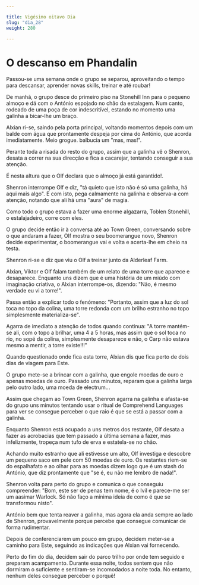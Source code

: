 ```yaml
---

title: Vigésimo oitavo Dia
slug: "dia_28"
weight: 280

---
```


# O descanso em Phandalin

Passou-se uma semana onde o grupo se separou, aproveitando o tempo para descansar, aprender novas skills, treinar e até roubar!

De manhã, o grupo desce do primeiro piso na Stonehill Inn para o pequeno almoço e dá com o António espojado no chão da estalagem.
Num canto, rodeado de uma poça de cor indescritível, estando no momento uma galinha a bicar-lhe um braço.

Alxian ri-se, saindo pela porta principal, voltando momentos depois com um balde com água que prontamente despeja por cima do António, que acorda imediatamente.
Meio grogue. balbucia um "mas, mas!".

Perante toda a risada do resto do grupo, assim que a galinha vê o Shenron, desata a correr na sua direcção e fica a cacarejar, tentando conseguir a sua atenção.

É nesta altura que o Olf declara que o almoço já está garantido!.

Shenron interrompe Olf e diz, "tá quieto que isto não é só uma galinha, há aqui mais algo". E com isto, pega calmamente na galinha e observa-a com atenção, notando que ali há uma "aura" de magia.

Como todo o grupo estava a fazer uma enorme algazarra, Toblen Stonehill, o estalajadeiro, corre com eles.

O grupo decide então ir à conversa até ao Town Green, conversando sobre o que andaram a fazer, Olf mostra o seu boomerangue novo, Shenron decide experimentar, o boomerangue vai e volta e acerta-lhe em cheio na testa.

Shenron ri-se e diz que viu o Olf a treinar junto da Alderleaf Farm.

Alxian, Viktor e Olf falam também de um relato de uma torre que aparece e desaparece. Enquanto uns dizem que é uma história de um miúdo com imaginação criativa, o Alxian interrompe-os, dizendo: "Não, é mesmo verdade eu vi a torre!".

Passa então a explicar todo o fenómeno: "Portanto, assim que a luz do sol toca no topo da colina, uma torre redonda com um brilho estranho no topo simplesmente materializa-se". 

Agarra de imediato a atenção de todos quando continua: "A torre mantém-se ali, com o topo a brilhar, uma 4 a 5 horas, mas assim que o sol toca no rio, no sopé da colina, simplesmente desaparece e não, o Carp não estava mesmo a mentir, a torre existe!!!"

Quando questionado onde fica esta torre, Alxian dis que fica perto de dois dias de viagem para Este.

O grupo mete-se a brincar com a galinha, que engole moedas de ouro e apenas moedas de ouro. Passado uns minutos, reparam que a galinha larga pelo outro lado, uma moeda de electrum...

Assim que chegam ao Town Green, Shenron agarra na galinha e afasta-se do grupo uns minutos tentando usar o ritual de Comprehend Languages para ver se consegue perceber o que raio é que se está a passar com a galinha.

Enquanto Shenron está ocupado a uns metros dos restante, Olf desata a fazer as acrobacias que tem passado a última semana a fazer, mas infelizmente, tropeça num tufo de erva e estatela-se no chão.

Achando muito estranho que ali estivesse um alto, Olf investiga e descobre um pequeno saco em pele com 50 moedas de ouro. Os restantes riem-se do espalhafato e ao olhar para as moedas dizem logo que é um stash do António, que diz prontamente que "se é, eu não me lembro de nada!".

Shenron volta para perto do grupo e comunica o que conseguiu compreender:
"Bom, este ser de penas tem nome, é o Ivil e parece-me ser um aasimar Warlock. Só não faço a mínima ideia de como é que se transformou nisto".

António bem que tenta reaver a galinha, mas agora ela anda sempre ao lado de Shenron, provavelmente porque percebe que consegue comunicar de forma rudimentar.

Depois de conferenciarem um pouco em grupo, decidem meter-se a caminho para Este, seguindo as indicações que Alxian vai fornecendo.

Perto do fim do dia, decidem sair do parco trilho por onde tem seguido e preparam acampamento. Durante essa noite, todos sentem que não dormiram o suficiente e sentiram-se incomodados a noite toda. No entanto, nenhum deles consegue perceber o porquê!


